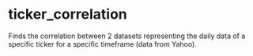 # ticker_correlation
Finds the correlation between 2 datasets representing the daily data of a specific ticker for a specific timeframe (data from Yahoo).
